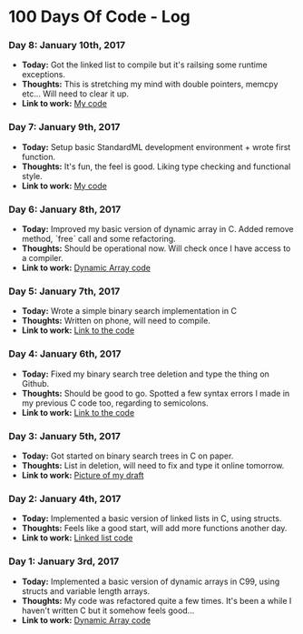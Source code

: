 # 100 Days Of Code - Log

### Day 8: January 10th, 2017

- **Today:** Got the linked list to compile but it's railsing some runtime exceptions.
- **Thoughts:** This is stretching my mind with double pointers, memcpy etc... Will need to clear it up.
- **Link to work:** [My code](https://github.com/fuzzytern/cs-study/blob/master/linkedList.c)

### Day 7: January 9th, 2017

- **Today:** Setup basic StandardML development environment + wrote first function.
- **Thoughts:** It's fun, the feel is good. Liking type checking and functional style.
- **Link to work:** [My code](https://twitter.com/niwolive/status/818489209438736384)

### Day 6: January 8th, 2017

- **Today:** Improved my basic version of dynamic array in C. Added remove method, ˋfreeˋ call and some refactoring.
- **Thoughts:** Should be operational now. Will check once I have access to a compiler.
- **Link to work:** [Dynamic Array code](https://github.com/fuzzytern/cs-study/blob/master/dynArray.c)

### Day 5: January 7th, 2017

- **Today:** Wrote a simple binary search implementation in C
- **Thoughts:** Written on phone, will need to compile.
- **Link to work:** [Link to the code](https://github.com/fuzzytern/cs-study/blob/master/simpleBinarySearch.c)

### Day 4: January 6th, 2017

- **Today:** Fixed my binary search tree deletion and type the thing on Github.
- **Thoughts:** Should be good to go. Spotted a few syntax errors I made in my previous C code too, regarding to semicolons.
- **Link to work:** [Link to the code](https://github.com/fuzzytern/cs-study/blob/master/binarySearchTree.c)

### Day 3: January 5th, 2017

- **Today:** Got started on binary search trees in C on paper.
- **Thoughts:** List in deletion, will need to fix and type it online tomorrow.
- **Link to work:** [Picture of my draft](https://twitter.com/niwonow/status/816891114154233856?s=09)

### Day 2: January 4th, 2017

- **Today:** Implemented a basic version of linked lists in C, using structs.
- **Thoughts:** Feels like a good start, will add more functions another day.
- **Link to work:** [Linked list code](https://github.com/fuzzytern/cs-study/blob/master/linkedList.c)

### Day 1: January 3rd, 2017

- **Today:** Implemented a basic version of dynamic arrays in C99, using structs and variable length arrays.
- **Thoughts:** My code was refactored quite a few times. It's been a while I haven't written C but it somehow feels good...
- **Link to work:** [Dynamic Array code](https://github.com/fuzzytern/cs-study/blob/master/dynArray.c)


